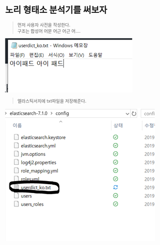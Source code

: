 # 노리 형태소 분석기를 써보자



> 먼저 사용자 사전을 작성한다.  
> 구조는 합성어 어문 어근 어근 어....

![](../.gitbook/assets/image%20%2818%29.png)

> 엘라스틱서치에 txt파일을 저장해준다.

![](../.gitbook/assets/image%20%2833%29.png)

>

